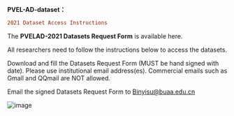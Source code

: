 **PVEL-AD-dataset：**

```diff
2021 Dataset Access Instructions
```

The **PVELAD-2021 Datasets Request Form** is available here. 

All researchers need to follow the instructions below to access the datasets.


Download and fill the  Datasets Request Form (MUST be hand signed with date). Please use institutional email address(es). Commercial emails such as Gmail and QQmail are NOT allowed. 

Email the signed Datasets Request Form to Binyisu@buaa.edu.cn

![image](https://user-images.githubusercontent.com/35132544/132239405-a5227832-c3ff-4303-9c46-6d6da76eb630.png)
